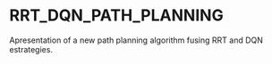 # RRT_DQN_PATH_PLANNING
Apresentation of a new path planning algorithm fusing RRT and DQN estrategies.
